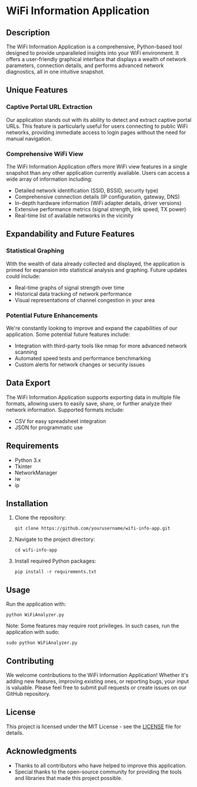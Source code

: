 # WiFi Information Application

## Description

The WiFi Information Application is a comprehensive, Python-based tool designed to provide unparalleled insights into your WiFi environment. It offers a user-friendly graphical interface that displays a wealth of network parameters, connection details, and performs advanced network diagnostics, all in one intuitive snapshot.

## Unique Features

### Captive Portal URL Extraction

Our application stands out with its ability to detect and extract captive portal URLs. This feature is particularly useful for users connecting to public WiFi networks, providing immediate access to login pages without the need for manual navigation.

### Comprehensive WiFi View

The WiFi Information Application offers more WiFi view features in a single snapshot than any other application currently available. Users can access a wide array of information including:

- Detailed network identification (SSID, BSSID, security type)
- Comprehensive connection details (IP configuration, gateway, DNS)
- In-depth hardware information (WiFi adapter details, driver versions)
- Extensive performance metrics (signal strength, link speed, TX power)
- Real-time list of available networks in the vicinity

## Expandability and Future Features

### Statistical Graphing

With the wealth of data already collected and displayed, the application is primed for expansion into statistical analysis and graphing. Future updates could include:

- Real-time graphs of signal strength over time
- Historical data tracking of network performance
- Visual representations of channel congestion in your area

### Potential Future Enhancements

We're constantly looking to improve and expand the capabilities of our application. Some potential future features include:

- Integration with third-party tools like nmap for more advanced network scanning
- Automated speed tests and performance benchmarking
- Custom alerts for network changes or security issues

## Data Export

The WiFi Information Application supports exporting data in multiple file formats, allowing users to easily save, share, or further analyze their network information. Supported formats include:

- CSV for easy spreadsheet integration
- JSON for programmatic use

## Requirements

- Python 3.x
- Tkinter
- NetworkManager
- iw
- ip

## Installation

1. Clone the repository:
   ```
   git clone https://github.com/yourusername/wifi-info-app.git
   ```

2. Navigate to the project directory:
   ```
   cd wifi-info-app
   ```

3. Install required Python packages:
   ```
   pip install -r requirements.txt
   ```

## Usage

Run the application with:

```
python WiFiAnalyzer.py
```

Note: Some features may require root privileges. In such cases, run the application with sudo:

```
sudo python WiFiAnalyzer.py
```

## Contributing

We welcome contributions to the WiFi Information Application! Whether it's adding new features, improving existing ones, or reporting bugs, your input is valuable. Please feel free to submit pull requests or create issues on our GitHub repository.

## License

This project is licensed under the MIT License - see the [LICENSE](LICENSE) file for details.

## Acknowledgments

- Thanks to all contributors who have helped to improve this application.
- Special thanks to the open-source community for providing the tools and libraries that made this project possible.
